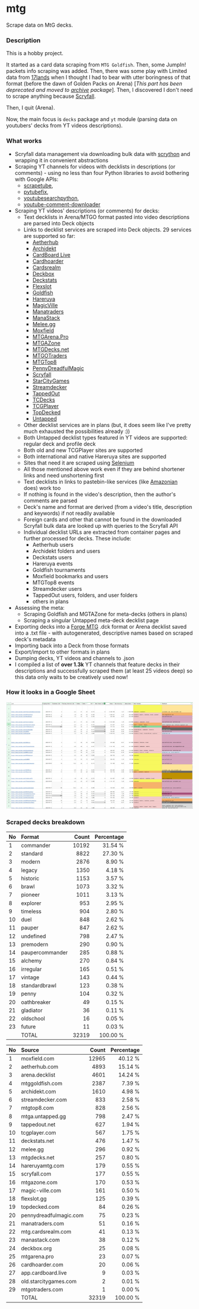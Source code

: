 # mtg
Scrape data on MtG decks.

### Description

This is a hobby project.

It started as a card data scraping from `MTG Goldfish`. Then, some JumpIn! packets info scraping 
was added. Then, there was some play with Limited data from [17lands](https://www.17lands.com) when 
I thought I had to bear with utter boringness of that format (before the dawn of Golden Packs on 
Arena) [_This part has been deprecated and moved to [archive](https://github.com/z33kz33k/mtg/tree/2d5eb0c758953d38ac51840ed3e49c2c25b4fe91/mtgcards/archive) package_]. Then, I discovered I 
don't need to scrape anything because [Scryfall](https://scryfall.com).

Then, I quit (Arena).

Now, the main focus is `decks` package and `yt` module (parsing data on youtubers' decks from YT videos 
descriptions).

### What works

* Scryfall data management via downloading bulk data with 
  [scrython](https://github.com/NandaScott/Scrython) and wrapping it in convenient abstractions
* Scraping YT channels for videos with decklists in descriptions (or comments) - using no less than 
  four Python libraries to avoid bothering with Google APIs: 
    * [scrapetube](https://github.com/dermasmid/scrapetube),
    * [pytubefix](https://github.com/JuanBindez/pytubefix),
    * [youtubesearchpython](https://github.com/alexmercerind/youtube-search-python), 
    * [youtube-comment-downloader](https://github.com/egbertbouman/youtube-comment-downloader) 
* Scraping YT videos' descriptions (or comments) for decks:    
    * Text decklists in Arena/MTGO format pasted into video descriptions are parsed into Deck objects
    * Links to decklist services are scraped into Deck objects. 29 services are supported so far:
        * [Aetherhub](https://aetherhub.com)
        * [Archidekt](https://archidekt.com)
        * [CardBoard Live](https://cardboard.live)
        * [Cardhoarder](https://www.cardhoarder.com)
        * [Cardsrealm](https://mtg.cardsrealm.com/en-us/)
        * [Deckbox](https://deckbox.org)
        * [Deckstats](https://deckstats.net)
        * [Flexslot](https://flexslot.gg)
        * [Goldfish](https://www.mtggoldfish.com)
        * [Hareruya](https://www.hareruyamtg.com/en/)
        * [MagicVille](https://magic-ville.com/fr/index.php)
        * [Manatraders](https://www.manatraders.com)
        * [ManaStack](https://manastack.com/home)
        * [Melee.gg](https://melee.gg)
        * [Moxfield](https://www.moxfield.com)
        * [MTGArena.Pro](https://mtgarena.pro)
        * [MTGAZone](https://mtgazone.com)
        * [MTGDecks.net](https://mtgdecks.net)
        * [MTGOTraders](https://www.mtgotraders.com/store/index.html)
        * [MTGTop8](https://mtgtop8.com/index)
        * [PennyDreadfulMagic](https://pennydreadfulmagic.com)
        * [Scryfall](https://scryfall.com)
        * [StarCityGames](https://starcitygames.com)
        * [Streamdecker](https://www.streamdecker.com/landing)
        * [TappedOut](https://tappedout.net)
        * [TCDecks](https://www.tcdecks.net/index.php)
        * [TCGPlayer](https://infinite.tcgplayer.com)
        * [TopDecked](https://www.topdecked.com)
        * [Untapped](https://mtga.untapped.gg) 
    * Other decklist services are in plans (but, it does seem like I've pretty much exhausted the 
      possibilities already :))
    * Both Untapped decklist types featured in YT videos are supported: regular deck and profile deck
    * Both old and new TCGPlayer sites are supported
    * Both international and native Hareruya sites are supported 
    * Sites that need it are scraped using [Selenium](https://github.com/SeleniumHQ/Selenium)
    * All those mentioned above work even if they are behind shortener links and need unshortening first
    * Text decklists in links to pastebin-like services (like [Amazonian](https://www.youtube.com/@Amazonian) does) work too
    * If nothing is found in the video's description, then the author's comments are parsed
    * Deck's name and format are derived (from a video's title, description and keywords) if not readily available
    * Foreign cards and other that cannot be found in the downloaded Scryfall bulk data are looked 
      up with queries to the Scryfall API
    * Individual decklist URLs are extracted from container pages and further processed for decks. 
      These include:
        * Aetherhub users
        * Archidekt folders and users
        * Deckstats users
        * Hareruya events
        * Goldfish tournaments
        * Moxfield bookmarks and users
        * MTGTop8 events
        * Streamdecker users
        * TappedOut users, folders, and user folders
        * others in plans
* Assessing the meta:
    * Scraping Goldfish and MGTAZone for meta-decks (others in plans)
    * Scraping a singular Untapped meta-deck decklist page
* Exporting decks into a [Forge MTG](https://github.com/Card-Forge/forge) .dck format or Arena 
  decklist saved into a .txt file - with autogenerated, descriptive names based on scraped deck's 
  metadata
* Importing back into a Deck from those formats
* Export/import to other formats in plans
* Dumping decks, YT videos and channels to .json
* I compiled a list of **over 1.3k** YT channels that feature decks in their descriptions and successfully 
  scraped them (at least 25 videos deep) so this data only waits to be creatively used now!

### How it looks in a Google Sheet
![Most popular channels](assets/channels.jpg)

### Scraped decks breakdown
| No | Format | Count | Percentage |
|:---|:-----|------:|-----------:|
| 1  | commander       | 10192 |    31.54 % |
| 2  | standard        |  8822 |    27.30 % |
| 3  | modern          |  2876 |     8.90 % |
| 4  | legacy          |  1350 |     4.18 % |
| 5  | historic        |  1153 |     3.57 % |
| 6  | brawl           |  1073 |     3.32 % |
| 7  | pioneer         |  1011 |     3.13 % |
| 8  | explorer        |   953 |     2.95 % |
| 9  | timeless        |   904 |     2.80 % |
| 10 | duel            |   848 |     2.62 % |
| 11 | pauper          |   847 |     2.62 % |
| 12 | undefined       |   798 |     2.47 % |
| 13 | premodern       |   290 |     0.90 % |
| 14 | paupercommander |   285 |     0.88 % |
| 15 | alchemy         |   270 |     0.84 % |
| 16 | irregular       |   165 |     0.51 % |
| 17 | vintage         |   143 |     0.44 % |
| 18 | standardbrawl   |   123 |     0.38 % |
| 19 | penny           |   104 |     0.32 % |
| 20 | oathbreaker     |    49 |     0.15 % |
| 21 | gladiator       |    36 |     0.11 % |
| 22 | oldschool       |    16 |     0.05 % |
| 23 | future          |    11 |     0.03 % |
|  | TOTAL           | 32319 | 100.00 %|

| No | Source | Count | Percentage |
|:---|:-----|------:|-----------:|
| 1  | moxfield.com           | 12965 |    40.12 % |
| 2  | aetherhub.com          |  4893 |    15.14 % |
| 3  | arena.decklist         |  4601 |    14.24 % |
| 4  | mtggoldfish.com        |  2387 |     7.39 % |
| 5  | archidekt.com          |  1610 |     4.98 % |
| 6  | streamdecker.com       |   833 |     2.58 % |
| 7  | mtgtop8.com            |   828 |     2.56 % |
| 8  | mtga.untapped.gg       |   798 |     2.47 % |
| 9  | tappedout.net          |   627 |     1.94 % |
| 10 | tcgplayer.com          |   567 |     1.75 % |
| 11 | deckstats.net          |   476 |     1.47 % |
| 12 | melee.gg               |   296 |     0.92 % |
| 13 | mtgdecks.net           |   257 |     0.80 % |
| 14 | hareruyamtg.com        |   179 |     0.55 % |
| 15 | scryfall.com           |   177 |     0.55 % |
| 16 | mtgazone.com           |   170 |     0.53 % |
| 17 | magic-ville.com        |   161 |     0.50 % |
| 18 | flexslot.gg            |   125 |     0.39 % |
| 19 | topdecked.com          |    84 |     0.26 % |
| 20 | pennydreadfulmagic.com |    75 |     0.23 % |
| 21 | manatraders.com        |    51 |     0.16 % |
| 22 | mtg.cardsrealm.com     |    41 |     0.13 % |
| 23 | manastack.com          |    38 |     0.12 % |
| 24 | deckbox.org            |    25 |     0.08 % |
| 25 | mtgarena.pro           |    23 |     0.07 % |
| 26 | cardhoarder.com        |    20 |     0.06 % |
| 27 | app.cardboard.live     |     9 |     0.03 % |
| 28 | old.starcitygames.com  |     2 |     0.01 % |
| 29 | mtgotraders.com        |     1 |     0.00 % |
|  | TOTAL                  | 32319 | 100.00 %|

